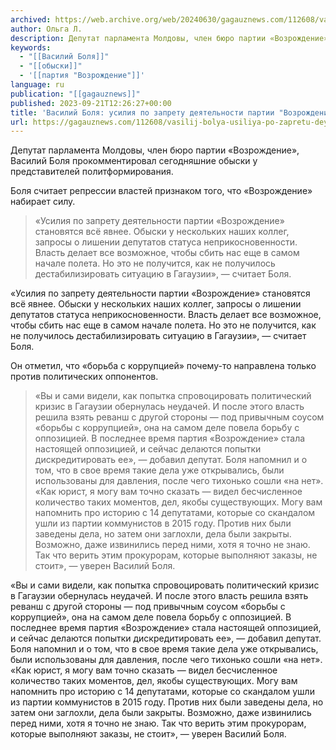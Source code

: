 ```yaml
---
archived: https://web.archive.org/web/20240630/gagauznews.com/112608/vasilij-bolya-usiliya-po-zapretu-deyatelnosti-partii-vozrozhdenie-ochevidny.html
author: Ольга Л.
description: Депутат парламента Молдовы, член бюро партии «Возрождение», Василий Боля прокомментировал сегодняшние обыски у представителей политформирования. Боля считает репрессии властей признаком того, что «Возрождение» набирает силу. «Усилия по запрету деятельности партии «Возрождение» становятся всё явнее. Обыски у нескольких наших коллег, запросы о лишении депутатов статуса неприкосновенности. Власть делает все возможное, чтобы сбить нас еще в самом начале полета. Но это не получится, как не получилось дестабилизировать ситуацию в Гагаузии», — считает Боля. Он отметил, что «борьба с коррупцией» почему-то направлена только против политических оппонентов. «Вы и сами видели, как попытка спровоцировать политический кризис в Гагаузии обернулась неудачей. И после этого власть […]
keywords:
  - "[[Василий Боля]]"
  - "[[обыски]]"
  - '[[партия "Возрождение"]]'
language: ru
publication: "[[gagauznews]]"
published: 2023-09-21T12:26:27+00:00
title: 'Василий Боля: усилия по запрету деятельности партии "Возрождение" очевидны'
url: https://gagauznews.com/112608/vasilij-bolya-usiliya-po-zapretu-deyatelnosti-partii-vozrozhdenie-ochevidny.html
---
```


Депутат парламента Молдовы, член бюро партии «Возрождение», Василий Боля прокомментировал сегодняшние обыски у представителей политформирования.

Боля считает репрессии властей признаком того, что «Возрождение» набирает силу.

> «Усилия по запрету деятельности партии «Возрождение» становятся всё явнее. Обыски у нескольких наших коллег, запросы о лишении депутатов статуса неприкосновенности. Власть делает все возможное, чтобы сбить нас еще в самом начале полета. Но это не получится, как не получилось дестабилизировать ситуацию в Гагаузии», — считает Боля.

«Усилия по запрету деятельности партии «Возрождение» становятся всё явнее. Обыски у нескольких наших коллег, запросы о лишении депутатов статуса неприкосновенности. Власть делает все возможное, чтобы сбить нас еще в самом начале полета. Но это не получится, как не получилось дестабилизировать ситуацию в Гагаузии», — считает Боля.

Он отметил, что «борьба с коррупцией» почему-то направлена только против политических оппонентов.

> «Вы и сами видели, как попытка спровоцировать политический кризис в Гагаузии обернулась неудачей. И после этого власть решила взять реванш с другой стороны — под привычным соусом «борьбы с коррупцией», она на самом деле повела борьбу с оппозицией. В последнее время партия «Возрождение» стала настоящей оппозицией, и сейчас делаются попытки дискредитировать ее», — добавил депутат. Боля напомнил и о том, что в свое время такие дела уже открывались, были использованы для давления, после чего тихонько сошли «на нет». «Как юрист, я могу вам точно сказать — видел бесчисленное количество таких моментов, дел, якобы существующих. Могу вам напомнить про историю с 14 депутатами, которые со скандалом ушли из партии коммунистов в 2015 году. Против них были заведены дела, но затем они заглохли, дела были закрыты. Возможно, даже извинились перед ними, хотя я точно не знаю. Так что верить этим прокурорам, которые выполняют заказы, не стоит», — уверен Василий Боля.

«Вы и сами видели, как попытка спровоцировать политический кризис в Гагаузии обернулась неудачей. И после этого власть решила взять реванш с другой стороны — под привычным соусом «борьбы с коррупцией», она на самом деле повела борьбу с оппозицией. В последнее время партия «Возрождение» стала настоящей оппозицией, и сейчас делаются попытки дискредитировать ее», — добавил депутат. Боля напомнил и о том, что в свое время такие дела уже открывались, были использованы для давления, после чего тихонько сошли «на нет». «Как юрист, я могу вам точно сказать — видел бесчисленное количество таких моментов, дел, якобы существующих. Могу вам напомнить про историю с 14 депутатами, которые со скандалом ушли из партии коммунистов в 2015 году. Против них были заведены дела, но затем они заглохли, дела были закрыты. Возможно, даже извинились перед ними, хотя я точно не знаю. Так что верить этим прокурорам, которые выполняют заказы, не стоит», — уверен Василий Боля.